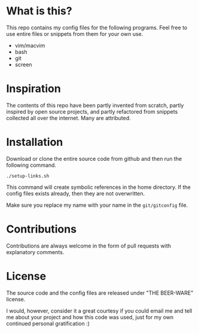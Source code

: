 What is this?
=================

This repo contains my config files for the following programs. Feel free to use entire files or snippets from them for your own use.

 - vim/macvim
 - bash
 - git
 - screen

Inspiration
================
The contents of this repo have been partly invented from scratch, partly inspired by open source projects, and partly refactored from snippets collected all over the internet. Many are attributed.

Installation
================

Download or clone the entire source code from github and then run the following command.

`./setup-links.sh`

This command will create symbolic references in the home directory. If the config files exists already, then they are not overwritten.

Make sure you replace my name with your name in the `git/gitconfig` file.

Contributions
================
Contributions are always welcome in the form of pull requests with explanatory comments.

License
================

The source code and the config files are released under "THE BEER-WARE" license.

I would, however, consider it a great courtesy if you could email me and tell me about your project and how this code was used, just for my own continued personal gratification :)
